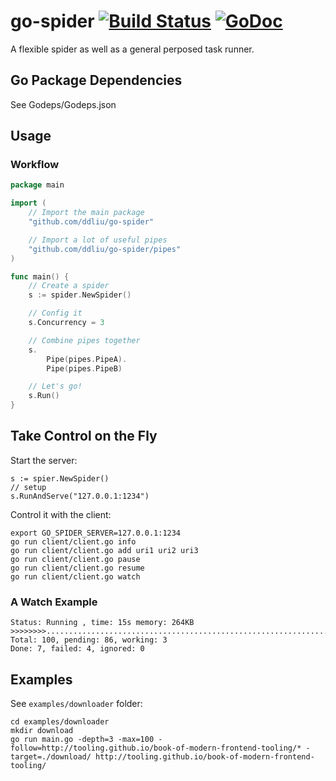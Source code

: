 # go-spider [![Build Status](https://travis-ci.org/ddliu/go-spider.png)](https://travis-ci.org/ddliu/go-spider) [![GoDoc](https://godoc.org/github.com/ddliu/go-spider?status.svg)](https://godoc.org/github.com/ddliu/go-spider)

A flexible spider as well as a general perposed task runner.

## Go Package Dependencies

See Godeps/Godeps.json

## Usage

### Workflow

```go
package main

import (
    // Import the main package
    "github.com/ddliu/go-spider"

    // Import a lot of useful pipes
    "github.com/ddliu/go-spider/pipes"
)

func main() {
    // Create a spider
    s := spider.NewSpider()

    // Config it
    s.Concurrency = 3

    // Combine pipes together
    s.
        Pipe(pipes.PipeA).
        Pipe(pipes.PipeB)

    // Let's go!
    s.Run()
}
```

## Take Control on the Fly

Start the server:

```
s := spier.NewSpider()
// setup
s.RunAndServe("127.0.0.1:1234")
```

Control it with the client:

```
export GO_SPIDER_SERVER=127.0.0.1:1234
go run client/client.go info
go run client/client.go add uri1 uri2 uri3
go run client/client.go pause
go run client/client.go resume
go run client/client.go watch
```

### A Watch Example

```
Status: Running , time: 15s memory: 264KB
>>>>>>>>........................................................................
Total: 100, pending: 86, working: 3
Done: 7, failed: 4, ignored: 0
```

## Examples

See `examples/downloader` folder:

```
cd examples/downloader
mkdir download
go run main.go -depth=3 -max=100 -follow=http://tooling.github.io/book-of-modern-frontend-tooling/* -target=./download/ http://tooling.github.io/book-of-modern-frontend-tooling/
```